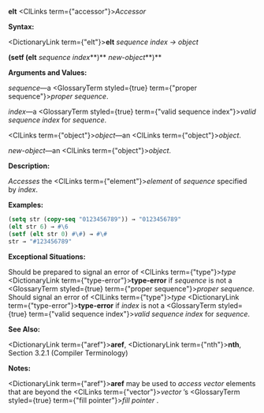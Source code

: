 **elt** <ClLinks  term={"accessor"}><i>Accessor</i></ClLinks> 



**Syntax:** 



<DictionaryLink  term={"elt"}><b>elt</b></DictionaryLink> *sequence index → object* 



<!-- **(setf (elt** *sequence index***)** *new-object<ClLinks  term={"t"}><b>*)</b></ClLinks>  -->
**(setf (elt** *sequence index***)** *new-object***)** 



**Arguments and Values:** 



*sequence*—a <GlossaryTerm styled={true} term={"proper sequence"}><i>proper sequence</i></GlossaryTerm>. 



*index*—a <GlossaryTerm styled={true} term={"valid sequence index"}><i>valid sequence index</i></GlossaryTerm> for *sequence*. 



<ClLinks  term={"object"}><i>object</i></ClLinks>—an <ClLinks  term={"object"}><i>object</i></ClLinks>. 



*new-object*—an <ClLinks  term={"object"}><i>object</i></ClLinks>. 



**Description:** 



*Accesses* the <ClLinks  term={"element"}><i>element</i></ClLinks> of *sequence* specified by *index*. 



**Examples:**
```lisp
(setq str (copy-seq "0123456789")) → "0123456789" 
(elt str 6) → #\6 
(setf (elt str 0) #\#) → #\# 
str → "#123456789" 
```
**Exceptional Situations:** 



Should be prepared to signal an error of <ClLinks  term={"type"}><i>type</i></ClLinks> <DictionaryLink  term={"type-error"}><b>type-error</b></DictionaryLink> if *sequence* is not a <GlossaryTerm styled={true} term={"proper sequence"}><i>proper sequence</i></GlossaryTerm>. Should signal an error of <ClLinks  term={"type"}><i>type</i></ClLinks> <DictionaryLink  term={"type-error"}><b>type-error</b></DictionaryLink> if *index* is not a <GlossaryTerm styled={true} term={"valid sequence index"}><i>valid sequence index</i></GlossaryTerm> for *sequence*. 



**See Also:** 



<DictionaryLink  term={"aref"}><b>aref</b></DictionaryLink>, <DictionaryLink  term={"nth"}><b>nth</b></DictionaryLink>, Section 3.2.1 (Compiler Terminology) 



**Notes:** 



<DictionaryLink  term={"aref"}><b>aref</b></DictionaryLink> may be used to *access vector* elements that are beyond the <ClLinks  term={"vector"}><i>vector</i></ClLinks> ’s <GlossaryTerm styled={true} term={"fill pointer"}><i>fill pointer</i></GlossaryTerm> . 



 



 



